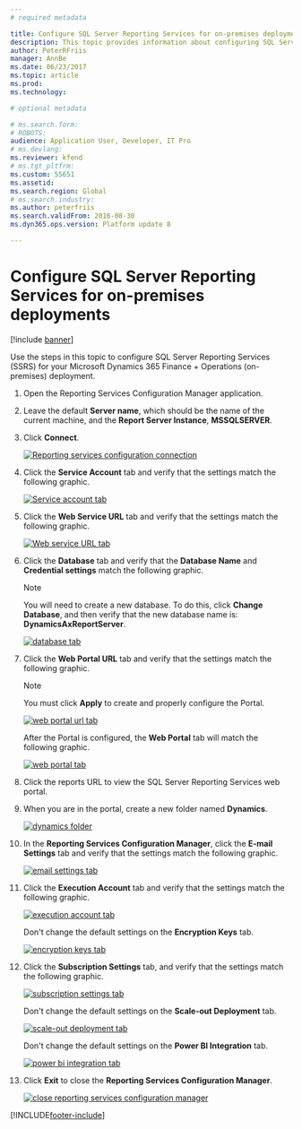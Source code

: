 ```yaml
---
# required metadata

title: Configure SQL Server Reporting Services for on-premises deployments
description: This topic provides information about configuring SQL Server Reporting Services (SSRS) for an on-premises deployment.
author: PeterRFriis
manager: AnnBe
ms.date: 06/23/2017
ms.topic: article
ms.prod: 
ms.technology: 

# optional metadata

# ms.search.form: 
# ROBOTS: 
audience: Application User, Developer, IT Pro
# ms.devlang: 
ms.reviewer: kfend
# ms.tgt_pltfrm: 
ms.custom: 55651
ms.assetid: 
ms.search.region: Global
# ms.search.industry: 
ms.author: peterfriis
ms.search.validFrom: 2016-08-30
ms.dyn365.ops.version: Platform update 8

---
```

# Configure SQL Server Reporting Services for on-premises deployments

[!include [banner](../includes/banner.md)]

Use the steps in this topic to configure SQL Server Reporting Services (SSRS) for your Microsoft Dynamics 365 Finance + Operations (on-premises) deployment.

1. Open the Reporting Services Configuration Manager application.
2. Leave the default **Server name**, which should be the name of the current machine, and the **Report Server Instance**, **MSSQLSERVER**.
3. Click **Connect**.

    [![Reporting services configuration connection](./media/ssrs-config-manager-01.png)](./media/ssrs-config-manager-01.png)

4. Click the **Service Account** tab and verify that the settings match the following graphic.

    [![Service account tab](./media/ssrs-config-manager-02.png)](./media/ssrs-config-manager-02.png)

5. Click the **Web Service URL** tab and verify that the settings match the following graphic.

    [![Web service URL tab](./media/ssrs-config-manager-03.png)](./media/ssrs-config-manager-03.png)

6. Click the **Database** tab and verify that the **Database Name** and **Credential settings** match the following graphic.

    > [!NOTE]
    > You will need to create a new database. To do this, click **Change Database**, and then verify that the new database name is: **DynamicsAxReportServer**.

    [![database tab](./media/ssrs-config-manager-04.png)](./media/ssrs-config-manager-04.png)

7. Click the **Web Portal URL** tab and verify that the settings match the following graphic.

    > [!NOTE]
    > You must click **Apply** to create and properly configure the Portal.

    [![web portal url tab](./media/ssrs-config-manager-05.png)](./media/ssrs-config-manager-05.png)

    After the Portal is configured, the **Web Portal** tab will match the following graphic.

    [![web portal tab](./media/ssrs-config-manager-06.png)](./media/ssrs-config-manager-06.png)

8. Click the reports URL to view the SQL Server Reporting Services web portal.
9. When you are in the portal, create a new folder named **Dynamics**.

    [![dynamics folder](./media/ssrs-config-manager-07.png)](./media/ssrs-config-manager-07.png)

10. In the **Reporting Services Configuration Manager**, click the **E-mail Settings** tab and verify that the settings match the following graphic.

    [![email settings tab](./media/ssrs-config-manager-08.png)](./media/ssrs-config-manager-08.png)

11. Click the **Execution Account** tab and verify that the settings match the following graphic.

    [![execution account tab](./media/ssrs-config-manager-09.png)](./media/ssrs-config-manager-09.png)

    Don't change the default settings on the **Encryption Keys** tab.

    [![encryption keys tab](./media/ssrs-config-manager-10.png)](./media/ssrs-config-manager-10.png)

12. Click the **Subscription Settings** tab, and verify that the settings match the following graphic.

    [![subscription settings tab](./media/ssrs-config-manager-11.png)](./media/ssrs-config-manager-11.png)

    Don't change the default settings on the **Scale-out Deployment** tab.

    [![scale-out deployment tab](./media/ssrs-config-manager-12.png)](./media/ssrs-config-manager-12.png)

    Don't change the default settings on the **Power BI Integration** tab.

    [![power bi integration tab](./media/ssrs-config-manager-13.png)](./media/ssrs-config-manager-13.png)

13. Click **Exit** to close the **Reporting Services Configuration Manager**.

    [![close reporting services configuration manager](./media/ssrs-config-manager-14.png)](./media/ssrs-config-manager-14.png)


[!INCLUDE[footer-include](../../../includes/footer-banner.md)]
